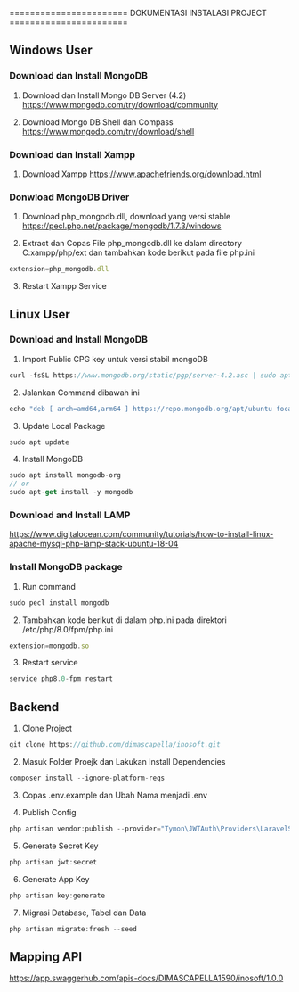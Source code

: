 ======================= DOKUMENTASI INSTALASI PROJECT =======================

## Windows User
### Download dan Install MongoDB 
1. Download dan Install Mongo DB Server (4.2) 
https://www.mongodb.com/try/download/community

2. Download Mongo DB Shell dan Compass
https://www.mongodb.com/try/download/shell

### Download dan Install Xampp
1. Download Xampp
https://www.apachefriends.org/download.html

### Donwload MongoDB Driver
1. Download php_mongodb.dll, download yang versi stable https://pecl.php.net/package/mongodb/1.7.3/windows

2. Extract dan Copas File php_mongodb.dll ke dalam directory C:xampp/php/ext dan tambahkan kode berikut pada file php.ini
```js
extension=php_mongodb.dll
```

3. Restart Xampp Service

## Linux User
### Download and Install MongoDB
1. Import Public CPG key untuk versi stabil mongoDB
```js
curl -fsSL https://www.mongodb.org/static/pgp/server-4.2.asc | sudo apt-key add -
```

2. Jalankan Command dibawah ini
```js
echo "deb [ arch=amd64,arm64 ] https://repo.mongodb.org/apt/ubuntu focal/mongodb-org/4.2 multiverse" | sudo tee /etc/apt/sources.list.d/mongodb-org-4.2.list
```

3. Update Local Package
```js
sudo apt update
```

4. Install MongoDB
```js
sudo apt install mongodb-org
// or
sudo apt-get install -y mongodb
```

### Download and Install LAMP 
https://www.digitalocean.com/community/tutorials/how-to-install-linux-apache-mysql-php-lamp-stack-ubuntu-18-04

### Install MongoDB package
1. Run command
```js
sudo pecl install mongodb
```

2. Tambahkan kode berikut di dalam php.ini pada direktori /etc/php/8.0/fpm/php.ini
```js
extension=mongodb.so
```

3. Restart service
```js
service php8.0-fpm restart
```

## Backend

1. Clone Project
```js
git clone https://github.com/dimascapella/inosoft.git
```

2. Masuk Folder Proejk dan Lakukan Install Dependencies
```js
composer install --ignore-platform-reqs
```

3. Copas .env.example dan Ubah Nama menjadi .env

4. Publish Config
```js
php artisan vendor:publish --provider="Tymon\JWTAuth\Providers\LaravelServiceProvider"
```

5. Generate Secret Key
```js
php artisan jwt:secret
```

6. Generate App Key
```js
php artisan key:generate
```

7. Migrasi Database, Tabel dan Data
```js
php artisan migrate:fresh --seed
```

## Mapping API 
https://app.swaggerhub.com/apis-docs/DIMASCAPELLA1590/inosoft/1.0.0
